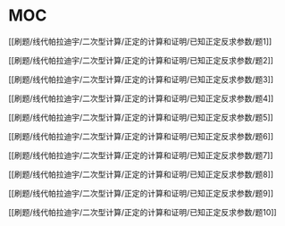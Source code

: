 # MOC

[[刷题/线代帕拉迪宇/二次型计算/正定的计算和证明/已知正定反求参数/题1]]

[[刷题/线代帕拉迪宇/二次型计算/正定的计算和证明/已知正定反求参数/题2]]

[[刷题/线代帕拉迪宇/二次型计算/正定的计算和证明/已知正定反求参数/题3]]

[[刷题/线代帕拉迪宇/二次型计算/正定的计算和证明/已知正定反求参数/题4]]

[[刷题/线代帕拉迪宇/二次型计算/正定的计算和证明/已知正定反求参数/题5]]

[[刷题/线代帕拉迪宇/二次型计算/正定的计算和证明/已知正定反求参数/题6]]

[[刷题/线代帕拉迪宇/二次型计算/正定的计算和证明/已知正定反求参数/题7]]

[[刷题/线代帕拉迪宇/二次型计算/正定的计算和证明/已知正定反求参数/题8]]

[[刷题/线代帕拉迪宇/二次型计算/正定的计算和证明/已知正定反求参数/题9]]

[[刷题/线代帕拉迪宇/二次型计算/正定的计算和证明/已知正定反求参数/题10]]